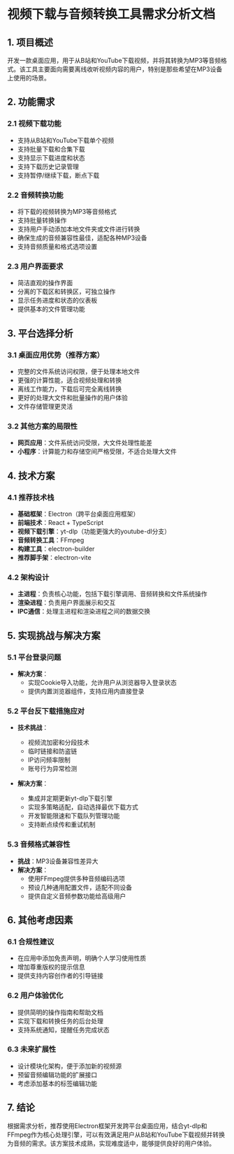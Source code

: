 # 视频下载与音频转换工具需求分析文档

## 1. 项目概述

开发一款桌面应用，用于从B站和YouTube下载视频，并将其转换为MP3等音频格式。该工具主要面向需要离线收听视频内容的用户，特别是那些希望在MP3设备上使用的场景。

## 2. 功能需求

### 2.1 视频下载功能
- 支持从B站和YouTube下载单个视频
- 支持批量下载和合集下载
- 支持显示下载进度和状态
- 支持下载历史记录管理
- 支持暂停/继续下载，断点下载

### 2.2 音频转换功能
- 将下载的视频转换为MP3等音频格式
- 支持批量转换操作
- 支持用户手动添加本地文件夹或文件进行转换
- 确保生成的音频兼容性最佳，适配各种MP3设备
- 支持音频质量和格式选项设置

### 2.3 用户界面要求
- 简洁直观的操作界面
- 分离的下载区和转换区，可独立操作
- 显示任务进度和状态的仪表板
- 提供基本的文件管理功能

## 3. 平台选择分析

### 3.1 桌面应用优势（推荐方案）
- 完整的文件系统访问权限，便于处理本地文件
- 更强的计算性能，适合视频处理和转换
- 离线工作能力，下载后可完全离线转换
- 更好的处理大文件和批量操作的用户体验
- 文件存储管理更灵活

### 3.2 其他方案的局限性
- **网页应用**：文件系统访问受限，大文件处理性能差
- **小程序**：计算能力和存储空间严格受限，不适合处理大文件

## 4. 技术方案

### 4.1 推荐技术栈
- **基础框架**：Electron（跨平台桌面应用框架）
- **前端技术**：React + TypeScript
- **视频下载引擎**：yt-dlp（功能更强大的youtube-dl分支）
- **音频转换工具**：FFmpeg
- **构建工具**：electron-builder
- **推荐脚手架**：electron-vite

### 4.2 架构设计
- **主进程**：负责核心功能，包括下载引擎调用、音频转换和文件系统操作
- **渲染进程**：负责用户界面展示和交互
- **IPC通信**：处理主进程和渲染进程之间的数据交换

## 5. 实现挑战与解决方案

### 5.1 平台登录问题
- **解决方案**：
  - 实现Cookie导入功能，允许用户从浏览器导入登录状态
  - 提供内置浏览器组件，支持应用内直接登录

### 5.2 平台反下载措施应对
- **技术挑战**：
  - 视频流加密和分段技术
  - 临时链接和防盗链
  - IP访问频率限制
  - 账号行为异常检测

- **解决方案**：
  - 集成并定期更新yt-dlp下载引擎
  - 实现多策略适配，自动选择最优下载方式
  - 开发智能限速和下载队列管理功能
  - 支持断点续传和重试机制

### 5.3 音频格式兼容性
- **挑战**：MP3设备兼容性差异大
- **解决方案**：
  - 使用FFmpeg提供多种音频编码选项
  - 预设几种通用配置文件，适配不同设备
  - 提供自定义音频参数功能给高级用户

## 6. 其他考虑因素

### 6.1 合规性建议
- 在应用中添加免责声明，明确个人学习使用性质
- 增加尊重版权的提示信息
- 提供支持内容创作者的引导链接

### 6.2 用户体验优化
- 提供简明的操作指南和帮助文档
- 实现下载和转换任务的后台处理
- 支持系统通知，提醒任务完成状态

### 6.3 未来扩展性
- 设计模块化架构，便于添加新的视频源
- 预留音频编辑功能的扩展接口
- 考虑添加基本的标签编辑功能

## 7. 结论

根据需求分析，推荐使用Electron框架开发跨平台桌面应用，结合yt-dlp和FFmpeg作为核心处理引擎，可以有效满足用户从B站和YouTube下载视频并转换为音频的需求。该方案技术成熟，实现难度适中，能够提供良好的用户体验。 